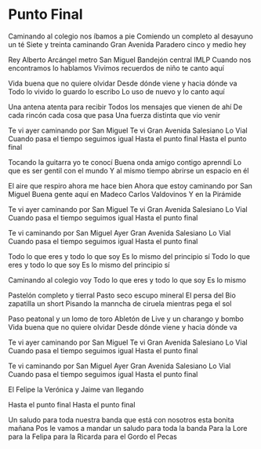 # Punto Final

Caminando al colegio nos íbamos a pie
Comiendo un completo al desayuno un té
Siete y treinta caminando Gran Avenida
Paradero cinco y medio hey

Rey Alberto Arcángel metro San Miguel
Bandejón central IMLP
Cuando nos encontramos lo hablamos
Vivimos recuerdos de niño te canto aquí

Vida buena que no quiere olvidar
Desde dónde viene y hacia dónde va
Todo lo vivido lo guardo lo escribo
Lo uso de nuevo y lo canto aquí

Una antena atenta para recibir
Todos los mensajes que vienen de ahí
De cada rincón cada cosa que pasa
Una fuerza distinta que vio venir

Te vi ayer caminando por San Miguel
Te vi Gran Avenida Salesiano Lo Vial
Cuando pasa el tiempo seguimos igual
Hasta el punto final
Hasta el punto final

Tocando la guitarra yo te conocí
Buena onda amigo contigo aprenndí
Lo que es ser gentil con el mundo
Y al mismo tiempo abrirse un espacio en él

El aire que respiro ahora me hace bien
Ahora que estoy caminando por San Miguel
Buena gente aquí en Madeco Carlos Valdovinos
Y en la Pirámide

Te vi ayer caminando por San Miguel
Te vi Gran Avenida Salesiano Lo Vial
Cuando pasa el tiempo seguimos igual
Hasta el punto final

Te vi caminando por San Miguel
Ayer Gran Avenida Salesiano Lo Vial
Cuando pasa el tiempo seguimos igual
Hasta el punto final

Todo lo que eres y todo lo que soy
Es lo mismo del principio sí
Todo lo que eres y todo lo que soy
Es lo mismo del principio sí

Caminando al colegio voy
Todo lo que eres y todo lo que soy
Es lo mismo

Pastelón completo y tierral
Pasto seco escupo mineral
El persa del Bio zapatilla un short
Pisando la manncha de ciruela mientras pega el sol

Paso peatonal y un lomo de toro
Abletón de Live y un charango y bombo
Vida buena que no quiere olvidar
Desde dónde viene y hacia dónde va

Te vi ayer caminando por San Miguel
Te vi Gran Avenida Salesiano Lo Vial
Cuando pasa el tiempo seguimos igual
Hasta el punto final

Te vi caminando por San Miguel
Ayer Gran Avenida Salesiano Lo Vial
Cuando pasa el tiempo seguimos igual
Hasta el punto final

El Felipe la Verónica y Jaime van llegando

Hasta el punto final
Hasta el punto final

Un saludo para toda nuestra banda que está con nosotros esta bonita mañana
Pos le vamos a mandar un saludo para toda la banda
Para la Lore para la Felipa para la Ricarda para el Gordo el Pecas
